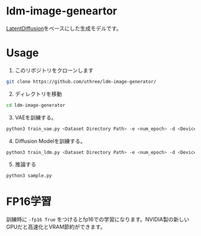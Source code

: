 # ldm-image-geneartor

[LatentDiffusion](https://arxiv.org/abs/2112.10752)をベースにした生成モデルです。

# Usage

1. このリポジトリをクローンします
```sh
git clone https://github.com/uthree/ldm-image-generator/
```

2. ディレクトリを移動
```sh
cd ldm-image-generator
```

3. VAEを訓練する。
```sh
python3 train_vae.py <Dataset Directory Path> -e <num_epoch> -d <Device>
```

4. Diffusion Modelを訓練する。
```sh
python3 train_ldm.py <Dataset Directory Path> -e <num_epoch> -d <Device>
```

5. 推論する
```sh
python3 sample.py
```

# FP16学習
訓練時に `-fp16 True` をつけるとfp16での学習になります。NVIDIA製の新しいGPUだと高速化とVRAM節約ができます。
